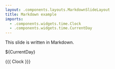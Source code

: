 ```yaml
---
layout: .components.layouts.MarkdownSlideLayout
title: Markdown example
imports:
  - .components.widgets.time.Clock
  - .components.widgets.time.CurrentDay
---
```


This slide is written in Markdown.

${CurrentDay}

{{{ Clock }}}

